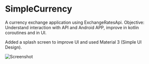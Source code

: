 # SimpleCurrency

A currency exchange application using ExchangeRatesApi.
Objective: Understand interaction with API and Android APP, improve in kotlin coroutines and in UI.

Added a splash screen to improve UI and used Material 3 (Simple UI Design).

![Screenshot](SimpleCurrency/ScreenShotScreen.png)
